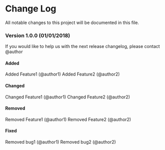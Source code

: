 # Change Log

All notable changes to this project will be documented in this file.

### Version 1.0.0 (01/01/2018)

If you would like to help us with the next release changelog, please contact @author

#### Added

Added Feature1 (@author1)
Added Feature2 (@author2)

#### Changed

Changed Feature1 (@author1)
Changed Feature2 (@author2)

#### Removed

Removed Feature1 (@author1)
Removed Feature2 (@author2)

#### Fixed

Removed bug1 (@author1)
Removed bug2 (@author2)

